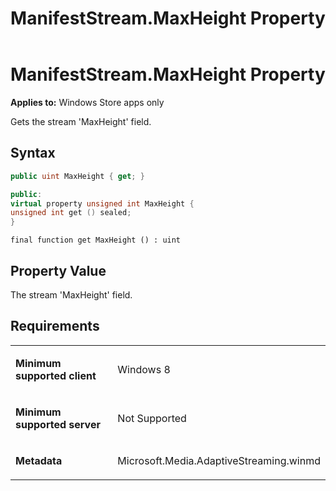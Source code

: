 ﻿---
title: ManifestStream.MaxHeight Property
TOCTitle: MaxHeight Property
ms:assetid: 8a1268e9-76e8-49ad-9118-355554004e35
ms:mtpsurl: https://msdn.microsoft.com/en-us/library/JJ822770(v=VS.90)
ms:contentKeyID: 50079525
ms.date: 11/19/2012
mtps_version: v=VS.90
dev_langs:
- csharp
- c++
- jscript
---

# ManifestStream.MaxHeight Property

**Applies to:** Windows Store apps only

Gets the stream 'MaxHeight' field.

## Syntax

``` csharp
public uint MaxHeight { get; }
```

``` c++
public:
virtual property unsigned int MaxHeight {
unsigned int get () sealed;
}
```

``` jscript
final function get MaxHeight () : uint
```

## Property Value

The stream 'MaxHeight' field.

## Requirements

<table>
<colgroup>
<col style="width: 50%" />
<col style="width: 50%" />
</colgroup>
<tbody>
<tr class="odd">
<td><p><strong>Minimum supported client</strong></p></td>
<td><p>Windows 8</p></td>
</tr>
<tr class="even">
<td><p><strong>Minimum supported server</strong></p></td>
<td><p>Not Supported</p></td>
</tr>
<tr class="odd">
<td><p><strong>Metadata</strong></p></td>
<td><p>Microsoft.Media.AdaptiveStreaming.winmd</p></td>
</tr>
</tbody>
</table>

